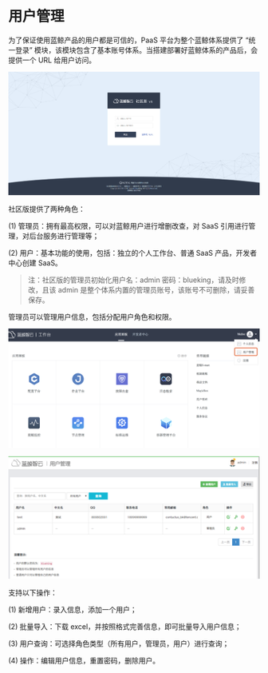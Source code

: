 # 用户管理

为了保证使用蓝鲸产品的用户都是可信的，PaaS 平台为整个蓝鲸体系提供了 “统一登录” 模块，该模块包含了基本账号体系。当搭建部署好蓝鲸体系的产品后，会提供一个 URL 给用户访问。

![](../../assets/image003.png)

社区版提供了两种角色：

(1) 管理员：拥有最高权限，可以对蓝鲸用户进行增删改查，对 SaaS 引用进行管理，对后台服务进行管理等；

(2) 用户：基本功能的使用，包括：独立的个人工作台、普通 SaaS 产品，开发者中心创建 SaaS。

> 注：社区版的管理员初始化用户名：admin  密码：blueking，请及时修改，且该 admin 是整个体系内置的管理员账号，该账号不可删除，请妥善保存。


管理员可以管理用户信息，包括分配用户角色和权限。

![](../../assets/userenter.png)

![](../../assets/image005.png)

支持以下操作：

(1) 新增用户：录入信息，添加一个用户；

(2) 批量导入：下载 excel，并按照格式完善信息，即可批量导入用户信息；

(3) 用户查询：可选择角色类型（所有用户，管理员，用户）进行查询；

(4) 操作：编辑用户信息，重置密码，删除用户。
